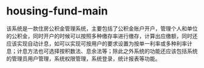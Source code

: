 # housing-fund-main
该系统是一款住房公积金管理系统，主要包括了公积金账户开户，管理个人和单位的公积金，同时开户的时候可以按照多种缴存率进行缴存，计算出应缴额，同时还应该实现自动计息，如可以实现可按用户的要求设置为按单一利率或多种利率计息；计息方法也可选择按积数法、息余法等；除此之外系统的功能还应该包括系统的管理员用户管理，系统权限管理，系统登录，统计报表等功能。

